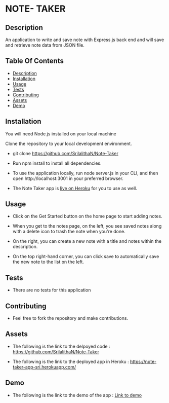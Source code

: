 # NOTE- TAKER

## Description

An application to write and save note with Express.js back end and will save and retrieve note data from JSON file.

## Table Of Contents

- [Description](#Description)
- [Installation](#Installation)
- [Usage](#Usage)
- [Tests](#Tests)
- [Contributing](#Contributing)
- [Assets](#Assets)
- [Demo](#Demo)

## Installation

You will need Node.js installed on your local machine

Clone the repository to your local development environment.

- git clone https://github.com/SrilalithaN/Note-Taker

- Run npm install to install all dependencies.

- To use the application locally, run node server.js in your CLI, and then open http://localhost:3001 in your preferred browser.

- The Note Taker app is [live on Heroku](https://note-taker-app-sri.herokuapp.com/) for you to use as well.

## Usage

- Click on the Get Started button on the home page to start adding notes.

- When you get to the notes page, on the left, you see saved notes along with a delete icon to trash the note when you're done.

- On the right, you can create a new note with a title and notes within the description.

- On the top right-hand corner, you can click save to automatically save the new note to the list on the left.

## Tests

- There are no tests for this application

## Contributing

- Feel free to fork the repository and make contributions.

## Assets

- The following is the link to the delpoyed code : https://github.com/SrilalithaN/Note-Taker

- The following is the link to the deployed app in Heroku : https://note-taker-app-sri.herokuapp.com/

## Demo

* The following is the link to the demo of the app : [Link to demo](public\assets\demo\note-taker-demo.mp4)